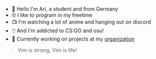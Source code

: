 * 👋 Hello I'm Ari, a student and from Germany
* 🤓 I like to program in my freetime
* 📺 I'm watching a lot of anime and hanging out on discord
* 🖱️ And I'm addicted to CS:GO and osu!
* 👷 Currently working on projects at my [organization](https://github.com/aridevelopment-de)

<blockquote>
	Vim is strong, Vim is life!
</blockquote>

